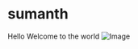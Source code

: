 # sumanth
Hello
Welcome to the world
![Image](https://www.google.com/imgres?imgurl=https%3A%2F%2Fsteamcdn-a.akamaihd.net%2Fsteam%2Fapps%2F578080%2Fheader.jpg%3Ft%3D1581036302&imgrefurl=https%3A%2F%2Fstore.steampowered.com%2Fapp%2F578080%2FPLAYERUNKNOWNS_BATTLEGROUNDS%2F&tbnid=h6rkg57R4hke4M&vet=12ahUKEwi_5Mmws8znAhXN2zgGHWNCCJ4QMygAegUIARCHAg..i&docid=Tb6q3sA3iLSu4M&w=460&h=215&q=pubg&ved=2ahUKEwi_5Mmws8znAhXN2zgGHWNCCJ4QMygAegUIARCHAg)
